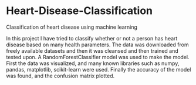 # Heart-Disease-Classification
Classification of heart disease using machine learning

In this project I have tried to classify whether or not a person has heart disease based on many health parameters.
The data was downloaded from freely available datasets and then it was cleansed and then trained and tested upon.
A RandomForestClassifier model was used to make the model.
First the data was visualized, and many known libraries such as numpy, pandas, matplotlib, scikit-learn were used.
Finally the accuracy of the model was found, and the confusion matrix plotted.

